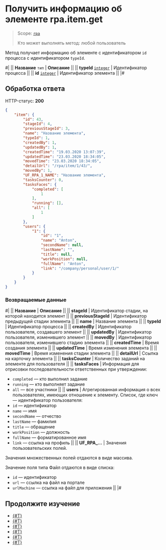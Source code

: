 # Получить информацию об элементе rpa.item.get

> Scope: [`rpa`](../../../scopes/permissions.md)
>
> Кто может выполнять метод: любой пользователь

Метод получает информацию об элементе с идентификатором `id` процесса с идентификатором `typeId`.

#|
|| **Название**
`тип` | **Описание** ||
|| **typeId** 
[`integer`](../../../data-types.md) | Идентификатор процесса ||
|| **id** 
[`integer`](../../../data-types.md) | Идентификатор элемента ||
|#

## Обработка ответа

HTTP-статус: **200**

```json
{
    "item": {
        "id": 43,
        "stageId": 4,
        "previousStageId": 3,
        "name": "Название элемента",
        "typeId": 1,
        "createdBy": 1,
        "updatedBy": 1,
        "createdTime": "19.03.2020 13:07:39",
        "updatedTime": "23.03.2020 18:34:05",
        "movedTime": "23.03.2020 18:34:05",
        "detailUrl": "/rpa/item/1/43/",
        "movedBy": 1,
        "UF_RPA_1_NAME": "Название элемента",
        "tasksCounter": 0,
        "tasksFaces": {
            "completed": [
                1
            ],
            "running": [],
            "all": [
                1
            ]
        },
        "users": {
            "1": {
                "id": "1",
                "name": "Anton",
                "secondName": null,
                "lastName": "",
                "title": null,
                "workPosition": null,
                "fullName": "Anton",
                "link": "/company/personal/user/1/"
            }
        }
    }
}
```

### Возвращаемые данные

#|
|| **Название** | **Описание** ||
|| **stageId** | Идентификатор стадии, на которой находится элемент ||
|| **previousStageId** | Идентификатор предыдущей стадии элемента ||
|| **name** | Название элемента ||
|| **typeId** | Идентификатор процесса ||
|| **createdBy** | Идентификатор пользователя, создавшего элемент ||
|| **updatedBy** | Идентификатор пользователя, изменившего элемент ||
|| **movedBy** | Идентификатор пользователя, изменившего стадию элемента ||
|| **createdTime** | Время создания элемента ||
|| **updatedTime** | Время изменения элемента ||
|| **movedTime** | Время изменения стадии элемента ||
|| **detailUrl** | Ссылка на карточку элемента ||
|| **tasksCounter** | Количество заданий на элементе для пользователя ||
|| **tasksFaces** | Информация для отрисовки последовательности ответственных при утверждении:
- `completed` — кто выполнил задание
- `running` — кто выполняет задание
- `all` — все участники ||
|| **users** | Агрегированная информация о всех пользователях, имеющих отношение к элементу. Список, где ключ — идентификатор пользователя:
- `id` — идентификатор
- `name` — имя
- `secondName` — отчество
- `lastName` — фамилия
- `title` — обращение
- `workPosition` — должность
- `fullName` — форматированное имя
- `link` — ссылка на профиль ||
|| **UF_RPA_...** | Значения пользовательских полей.

Значения множественных полей отдаются в виде массива.

Значение поля типа Файл отдаются в виде списка:
- `id` — идентификатор
- `url` — ссылка на файл на портале
- `urlMachine` — ссылка на файл для приложения ||
|#

## Продолжите изучение 

- [{#T}](./index.md)
- [{#T}](./rpa-item-add.md)
- [{#T}](./rpa-item-update.md)
- [{#T}](./rpa-item-get-tasks.md)
- [{#T}](./rpa-item-list.md)
- [{#T}](./rpa-item-delete.md)
